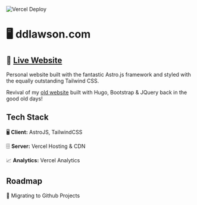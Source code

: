 ![Vercel Deploy](https://therealsujitk-vercel-badge.vercel.app/?app=ddlawson-com&style=flat-square)

# 🖥️ ddlawson.com

## 🔗 [Live Website](https://ddlawson.com)

Personal website built with the fantastic Astro.js framework and styled with the equally outstanding Tailwind CSS.

Revival of my [old website](https://web.archive.org/web/20190805185139/http://ddlawson.com/) built with Hugo, Bootstrap & JQuery back in the good old days!

## Tech Stack

🖥️ **Client:** AstroJS, TailwindCSS

🗄️ **Server:** Vercel Hosting & CDN

📈 **Analytics:** Vercel Analytics

## Roadmap

🚧 Migrating to Github Projects
